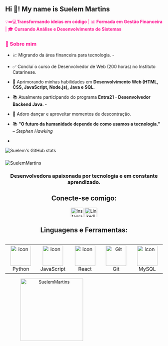 <h2 align="left">Hi 👋! My name is Suelem Martins</h2>

<span style="color:#FF1493">💡➡️💻**Transformando ideias em código** | 📊 **Formada em Gestão Financeira** | 🎓 **Cursando Análise e Desenvolvimento de Sistemas**</span>  

### <span style="color:#FF1493">🚀 Sobre mim</span>  
- 📈 Migrando da área financeira para tecnologia.  -
- ✅ Concluí o curso de Desenvolvedor de Web (200 horas) no Instituto Catarinese. 
- 🎯 Aprimorando minhas habilidades em **Desenvolvimento Web (HTML, CSS, JavaScript, Node.js), Java e SQL**.  
- 📚 Atualmente participando do programa **Entra21 - Desenvolvedor Backend Java**.  -  
- 💃 Adoro dançar e aproveitar momentos de descontração.  
- 📚 **"O futuro da humanidade depende de como usamos a tecnologia."** – *Stephen Hawking*

- 
![Suelem's GitHub stats](https://github-readme-stats.vercel.app/api?username=SuelemMartins&show_icons=true&theme=radical)

###


<p align="left"> <img src="https://komarev.com/ghpvc/?username=SuelemMartins&label=Visualizações%20do%20perfil&color=0e75b6&style=flat" alt="SuelemMartins" /> </p>
<h3 align="center">Desenvolvedora apaixonada por tecnologia e em constante aprendizado.</h3>

<h2 align="center">Conecte-se comigo:</h2>
<p align="center">
  <a href="https://instagram.com/SuelemMartins" target="blank"><img align="center" src="https://raw.githubusercontent.com/rahuldkjain/github-profile-readme-generator/master/src/images/icons/Social/instagram.svg" alt="Instagram" height="30" width="40" /></a>
  <a href="https://www.linkedin.com/in/SuelemMartins/" target="blank"><img align="center" src="https://raw.githubusercontent.com/rahuldkjain/github-profile-readme-generator/master/src/images/icons/Social/linked-in-alt.svg" alt="LinkedIn" height="30" width="40" /></a>
</p>

<h2 align="center">Linguagens e Ferramentas:</h2>
<div style="display: flex; align-items: flex-start; align: center">
<table align="center">
  <tr>
    <td align="center" width="96">
        <img src="https://techstack-generator.vercel.app/python-icon.svg" alt="icon" width="65" height="65" />
      <br>Python
    </td>
    <td align="center" width="96">
        <img src="https://techstack-generator.vercel.app/js-icon.svg" alt="icon" width="65" height="65" />
      <br>JavaScript
    </td>
    <td align="center" width="96">
        <img src="https://techstack-generator.vercel.app/react-icon.svg" alt="icon" width="65" height="65" />
      <br>React
    </td>
    <td align="center" width="96">
        <img src="https://techstack-generator.vercel.app/github-icon.svg" width="65" height="65" alt="Git" />
      <br>Git
    </td>
    <td align="center" width="96">
        <img src="https://techstack-generator.vercel.app/mysql-icon.svg" alt="icon" width="65" height="65" />
      <br>MySQL
    </td>
  </tr>
</table>
</div>

<div style="text-align: center;">
  <div style="display: inline-block; height: 100%;">
    <picture>
      <source media="(prefers-color-scheme: dark)" srcset="https://github-readme-stats.vercel.app/api/top-langs?username=SuelemMartins&show_icons=true&theme=dracula&locale=en&layout=compact" />
      <source media="(prefers-color-scheme: light)" srcset="https://github-readme-stats.vercel.app/api/top-langs?username=SuelemMartins&show_icons=true&locale=en&layout=compact" />
      <img align="left" src="https://github-readme-stats.vercel.app/api/top-langs?username=SuelemMartins&show_icons=true&theme=dracula&locale=en&layout=compact" alt="SuelemMartins" style="height: 200px;" />
    </picture>
  </div>
  
  <div style="display: inline-block; height: 100%;">
    <picture>
      <source media="(prefers-color-scheme: dark)" srcset="https://github-readme-stats.vercel.app/api?username=SuelemMartins&show_icons=true&theme=dracula&locale=en" />
      <source media="(prefers-color-scheme: light)" srcset="https://github-readme-stats.vercel.app/api?username=SuelemMartins&show_icons=true&locale=en" />
      <img align="center" src="https://github-readme-stats.vercel.app/api?username=SuelemMartins&show_icons=true&theme=dracula&locale=en" alt="SuelemMartins" style="height: 200px;" />
    </picture>
  </div>
</div>

<div style="text-align: center;">
  <picture>
    <source media="(prefers-color-scheme: dark)" srcset="https://github.com/SuelemMartins/SuelemMartins/blob/output/github-snake-dark.svg" />
    <source media="(prefers-color-scheme: light)" srcset="https://github.com/SuelemMartins/SuelemMartins/blob/output/github-snake.svg" />
    <img alt="github-snake" src="https://github.com/SuelemMartins/SuelemMartins/blob/output/ocean.gif" />
  </picture>
</div>
###

<div align="left">
  <img src="https://img.shields.io/static/v1?message=Instagram&logo=instagram&label=&color=E4405F&logoColor=white&labelColor=&style=flat" height="35" alt="instagram logo"  />
  <a href="suelem0696" target="_blank">
    <img src="https://img.shields.io/static/v1?message=Discord&logo=discord&label=&color=7289DA&logoColor=white&labelColor=&style=flat" height="35" alt="discord logo"  />
  </a>
  <a href="suelemnascinto@gmail.com" target="_blank">
    <img src="https://img.shields.io/static/v1?message=Gmail&logo=gmail&label=&color=D14836&logoColor=black&labelColor=&style=flat" height="35" alt="gmail logo"  />
  </a>
  <img src="https://img.shields.io/static/v1?message=LinkedIn&logo=linkedin&label=&color=0077B5&logoColor=blak&labelColor=&style=flat" height="35" alt="linkedin logo"  />
</div>

## 🚀 Habilidades & Tecnologias  

📌 **Linguagens e Tecnologias:**  
![HTML5](https://img.shields.io/badge/HTML5-E34F26?style=for-the-badge&logo=html5&logoColor=white)  
![CSS3](https://img.shields.io/badge/CSS3-1572B6?style=for-the-badge&logo=css3&logoColor=white)  
![JavaScript](https://img.shields.io/badge/JavaScript-F7DF1E?style=for-the-badge&logo=javascript&logoColor=black)  
![Java](https://img.shields.io/badge/Java-007396?style=for-the-badge&logo=java&logoColor=white)  
![SQL](https://img.shields.io/badge/SQL-4479A1?style=for-the-badge&logo=postgresql&logoColor=white)  

📚 **O que estou aprendendo:**  
🔹 Backend com Java e SQL  
🔹 Desenvolvimento Full Stack  
🔹 Metodologias Ágeis  
🔹 Banco de Dados  

🎯 _Sempre em busca de novos aprendizados!_ 🚀  

###
---
## 🎓 Minha Jornada na Tecnologia  

🚀 **Comecei minha trajetória com um curso na Udemy**, onde aprendi do básico ao avançado em programação javascript. Durante essa fase, desenvolvi conhecimentos sólidos em:  
✔️ Lógica de Programação  
✔️ Estruturas de Controle e Repetição  
✔️ Algoritmos  
✔️ Banco de Dados  
✔️ Fundamentos de Programação  

💻 **Em seguida, aprofundei meus estudos em Desenvolvimento Web**, explorando tecnologias essenciais para criar aplicações modernas e dinâmicas:  
✔️ HTML, CSS e JavaScript  
✔️ Design Responsivo  
✔️ Frameworks Front-End  
✔️ Integração com APIs  
✔️ Versionamento de Código (Git & GitHub)  

🎓 **Atualmente, estou cursando Análise e Desenvolvimento de Sistemas**, uma experiência desafiadora, mas extremamente enriquecedora! O que mais gostei até agora foi desenvolver projetos utilizando **Kanban e Trello**, aplicando conceitos de **Metodologias Ágeis** para organizar e otimizar o fluxo de trabalho.  

📌 _A cada dia, me aproximo mais do meu objetivo de me tornar uma desenvolvedora Full Stack!_ 🚀  


## 🌸 Onde me encontrar?  

🌐 **Conecte-se comigo!**  

[![LinkedIn](https://img.shields.io/badge/LinkedIn-0077B5?style=for-the-badge&logo=linkedin&logoColor=white)](https://www.linkedin.com/in/suelem-martins-0248b3220)  
[![GitHub](https://img.shields.io/badge/GitHub-181717?style=for-the-badge&logo=github&logoColor=white)](https://github.com/SuelemMartins)  

📧 **E-mail:** [suelemnascinto@gmail.com](mailto:suelemnascinto@gmail.com)  
💬 **Discord:** `suelem0696`  

✨ _Sempre aberta a novas conexões e oportunidades!_ ✨  


